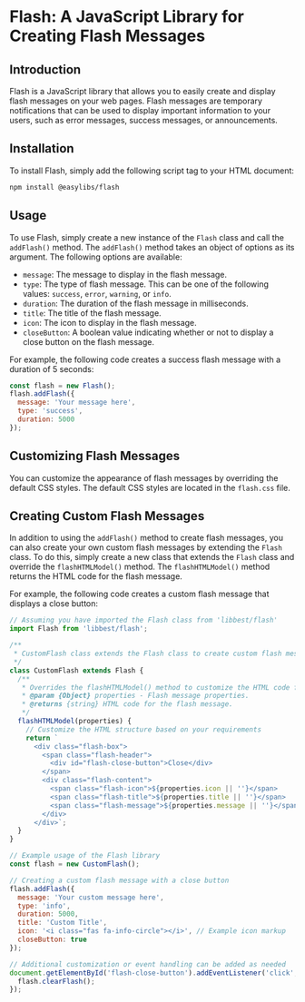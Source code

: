 # Flash: A JavaScript Library for Creating Flash Messages

## Introduction

Flash is a JavaScript library that allows you to easily create and display flash messages on your web pages. Flash messages are temporary notifications that can be used to display important information to your users, such as error messages, success messages, or announcements.

## Installation

To install Flash, simply add the following script tag to your HTML document:

```bash
npm install @easylibs/flash
```

## Usage

To use Flash, simply create a new instance of the `Flash` class and call the `addFlash()` method. The `addFlash()` method takes an object of options as its argument. The following options are available:

* `message`: The message to display in the flash message.
* `type`: The type of flash message. This can be one of the following values: `success`, `error`, `warning`, or `info`.
* `duration`: The duration of the flash message in milliseconds.
* `title`: The title of the flash message.
* `icon`: The icon to display in the flash message.
* `closeButton`: A boolean value indicating whether or not to display a close button on the flash message.

For example, the following code creates a success flash message with a duration of 5 seconds:

```javascript
const flash = new Flash();
flash.addFlash({
  message: 'Your message here',
  type: 'success',
  duration: 5000
});
```

## Customizing Flash Messages

You can customize the appearance of flash messages by overriding the default CSS styles. The default CSS styles are located in the `flash.css` file.

## Creating Custom Flash Messages

In addition to using the `addFlash()` method to create flash messages, you can also create your own custom flash messages by extending the `Flash` class. To do this, simply create a new class that extends the `Flash` class and override the `flashHTMLModel()` method. The `flashHTMLModel()` method returns the HTML code for the flash message.

For example, the following code creates a custom flash message that displays a close button:

```javascript
// Assuming you have imported the Flash class from 'libbest/flash'
import Flash from 'libbest/flash';

/**
 * CustomFlash class extends the Flash class to create custom flash messages.
 */
class CustomFlash extends Flash {
  /**
   * Overrides the flashHTMLModel() method to customize the HTML code for the flash message.
   * @param {Object} properties - Flash message properties.
   * @returns {string} HTML code for the flash message.
   */
  flashHTMLModel(properties) {
    // Customize the HTML structure based on your requirements
    return `
      <div class="flash-box">
        <span class="flash-header">
          <div id="flash-close-button">Close</div>
        </span>
        <div class="flash-content">
          <span class="flash-icon">${properties.icon || ''}</span>
          <span class="flash-title">${properties.title || ''}</span>
          <span class="flash-message">${properties.message || ''}</span>
        </div>
      </div>`;
  }
}

// Example usage of the Flash library
const flash = new CustomFlash();

// Creating a custom flash message with a close button
flash.addFlash({
  message: 'Your custom message here',
  type: 'info',
  duration: 5000,
  title: 'Custom Title',
  icon: '<i class="fas fa-info-circle"></i>', // Example icon markup
  closeButton: true
});

// Additional customization or event handling can be added as needed
document.getElementById('flash-close-button').addEventListener('click', () => {
  flash.clearFlash();
});
```
